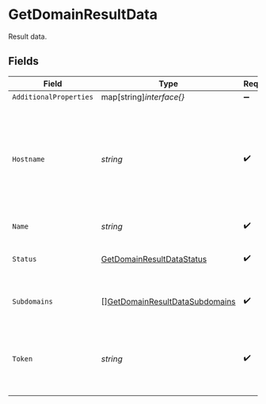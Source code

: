 # GetDomainResultData

Result data.


## Fields

| Field                                                                                   | Type                                                                                    | Required                                                                                | Description                                                                             | Example                                                                                 |
| --------------------------------------------------------------------------------------- | --------------------------------------------------------------------------------------- | --------------------------------------------------------------------------------------- | --------------------------------------------------------------------------------------- | --------------------------------------------------------------------------------------- |
| `AdditionalProperties`                                                                  | map[string]*interface{}*                                                                | :heavy_minus_sign:                                                                      | N/A                                                                                     |                                                                                         |
| `Hostname`                                                                              | *string*                                                                                | :heavy_check_mark:                                                                      | The hostname to add to your domain's DNS records as a TXT record to verify the domain.  | nfverify1608026055                                                                      |
| `Name`                                                                                  | *string*                                                                                | :heavy_check_mark:                                                                      | The domain name.                                                                        | example.com                                                                             |
| `Status`                                                                                | [GetDomainResultDataStatus](../../models/shared/getdomainresultdatastatus.md)           | :heavy_check_mark:                                                                      | The status of the domain verification.                                                  | verified                                                                                |
| `Subdomains`                                                                            | [][GetDomainResultDataSubdomains](../../models/shared/getdomainresultdatasubdomains.md) | :heavy_check_mark:                                                                      | A list of subdomains added to this domain.                                              |                                                                                         |
| `Token`                                                                                 | *string*                                                                                | :heavy_check_mark:                                                                      | The token to add as the content of the TXT record to verify the domain.                 | e596987b52855a4a773ef580ce2985d7746b37ce8b2a443d20fa27b913d8f57                         |